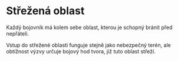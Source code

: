 # Střežená oblast

Každý bojovník má kolem sebe oblast, kterou je schopný bránit před
nepřáteli.

Vstup do střežené oblasti funguje stejně jako nebezpečný terén, ale
obtížnost výzvy určuje bojový hod tvora, již tuto oblast střeží.
